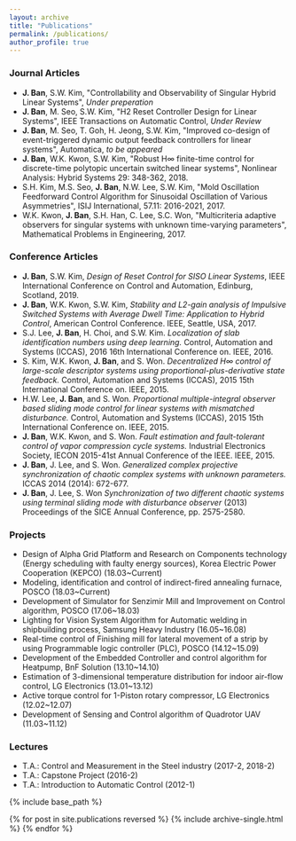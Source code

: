 ```yaml
---
layout: archive
title: "Publications"
permalink: /publications/
author_profile: true
---
```


### Journal Articles
* __J. Ban__, S.W. Kim, "Controllability and Observability of Singular Hybrid Linear Systems", *Under preperation*
* __J. Ban__, M. Seo, S.W. Kim, "H2 Reset Controller Design for Linear Systems", IEEE Transactions on Automatic Control, *Under Review*
* __J. Ban__, M. Seo, T. Goh, H. Jeong, S.W. Kim, "Improved co-design of event-triggered dynamic output feedback controllers for linear systems", Automatica, *to be appeared*
* __J. Ban__, W.K. Kwon, S.W. Kim, "Robust H∞ finite-time control for discrete-time polytopic uncertain switched linear systems", Nonlinear Analysis: Hybrid Systems 29: 348-362, 2018.
* S.H. Kim, M.S. Seo, __J. Ban__, N.W. Lee, S.W. Kim, "Mold Oscillation Feedforward Control Algorithm for Sinusoidal Oscillation of Various Asymmetries", ISIJ International, 57.11: 2016-2021, 2017.
* W.K. Kwon, __J. Ban__, S.H. Han, C. Lee, S.C. Won, "Multicriteria adaptive observers for singular systems with unknown time-varying parameters", Mathematical Problems in Engineering, 2017. 

### Conference Articles
* __J. Ban__, S.W. Kim, *Design of Reset Control for SISO Linear Systems*, IEEE International Conference on Control and Automation, Edinburg, Scotland, 2019.
* __J. Ban__, W.K. Kwon, S.W. Kim, *Stability and L2-gain analysis of Impulsive Switched Systems with Average Dwell Time: Application to Hybrid Control*, American Control Conference. IEEE, Seattle, USA, 2017.
* S.J. Lee, __J. Ban__, H. Choi, and S.W. Kim. *Localization of slab identification numbers using deep learning.* Control, Automation and Systems (ICCAS), 2016 16th International Conference on. IEEE, 2016.
* S. Kim, W.K. Kwon, __J. Ban__, and S. Won. *Decentralized H∞ control of large-scale descriptor systems using proportional-plus-derivative state feedback.* Control, Automation and Systems (ICCAS), 2015 15th International Conference on. IEEE, 2015.
* H.W. Lee, __J. Ban__, and S. Won. *Proportional multiple-integral observer based sliding mode control for linear systems with mismatched disturbance.* Control, Automation and Systems (ICCAS), 2015 15th International Conference on. IEEE, 2015.
* __J. Ban__, W.K. Kwon, and S. Won. *Fault estimation and fault-tolerant control of vapor compression cycle systems.* Industrial Electronics Society, IECON 2015-41st Annual Conference of the IEEE. IEEE, 2015.
* __J. Ban__, J. Lee, and S. Won. *Generalized complex projective synchronization of chaotic complex systems with unknown parameters.* ICCAS 2014 (2014): 672-677.
* __J. Ban__, J. Lee, S. Won *Synchronization of two different chaotic systems using terminal sliding mode with disturbance observer* (2013) Proceedings of the SICE Annual Conference, pp. 2575-2580. 

### Projects
* Design of Alpha Grid Platform and Research on Components technology (Energy scheduling with faulty energy sources), Korea Electric Power Cooperation (KEPCO) (18.03~Current)
* Modeling, identification and control of indirect-fired annealing furnace, POSCO (18.03~Current)
* Development of Simulator for Senzimir Mill and Improvement on Control algorithm, POSCO (17.06~18.03)
* Lighting for Vision System Algorithm for Automatic welding in shipbuilding process, Samsung Heavy Industry (16.05~16.08)
* Real-time control of Finishing mill for lateral movement of a strip by using Programmable logic controller (PLC), POSCO (14.12~15.09)
* Development of the Embedded Controller and control algorithm for Heatpump, BnF Solution (13.10~14.10)
* Estimation of 3-dimensional temperature distribution for indoor air-flow control, LG Electronics (13.01~13.12)
* Active torque control for 1-Piston rotary compressor, LG Electronics (12.02~12.07)
* Development of Sensing and Control algorithm of Quadrotor UAV (11.03~11.12)

### Lectures
* T.A.: Control and Measurement in the Steel industry (2017-2, 2018-2)
* T.A.: Capstone Project (2016-2)
* T.A.: Introduction to Automatic Control (2012-1)

{% include base_path %}

{% for post in site.publications reversed %}
  {% include archive-single.html %}
{% endfor %}
